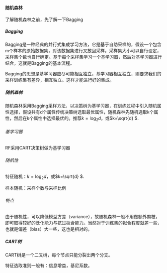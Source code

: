 #### 随机森林

了解随机森林之前，先了解一下Bagging

##### Bagging

Bagging是一种经典的并行式集成学习方法，它是基于自助采样的，假设一个包含m个样本的原始数据集，对该数据集进行又放回采样，采样集大小可以自行设定，采样集个数也自行确定。基于每个采样集学习一个基学习器，然后对基学习器进行结合，这就是Bagging的基本流程。

Bagging的思想是基学习器应尽可能相互独立，基学习器相互独立，则要求我们的采样训练集有差异，相互独立。这样才能进行好的集成。

##### 随机森林

随机森林采用Bagging采样方法，以决策树为基学习器，在训练过程中引入随机属性选择，假设共有d个属性传统决策树选取最优属性，随机森林先随机选取k个属性，然后在k个属性中选择最优的。推荐$k=\log_2d$，或$k=\sqrt{d} $.

###### 基学习器

RF采用CART决策树做为基学习器

###### 随机性

特征随机：$k=\log_2d$，或$k=\sqrt{d} $.

样本随机：采样个数与采样比例

###### 特点

由于随机性，可以降低模型方差（variance），故随机森林一般不用做额外剪枝，即可取得较好的泛化能力与抗过拟合能力。当然对于训练集的拟合程度就差一些，也就是偏差（bias）大一些，这也是相对的。

##### CART树

CART树是一个二叉树，每个节点只能分裂出两个分支。

特征选取准则一般有：信息增益，基尼系数。